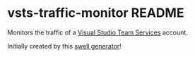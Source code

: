 # vsts-traffic-monitor README

Monitors the traffic of a [Visual Studio Team Services][vsts-url] account. 


Initially created by this [swell generator][parent-generator-url]!

[parent-generator-url]: https://github.com/swellaby/generator-swell
[vsts-url]: https://www.visualstudio.com/team-services/